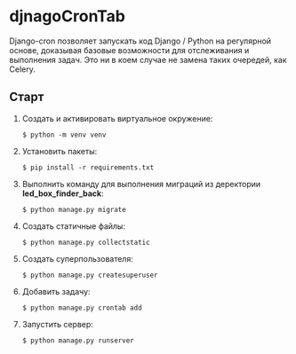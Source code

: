 # djnagoCronTab

Django-cron позволяет запускать код Django / Python на регулярной основе, 
доказывая базовые возможности для отслеживания и выполнения задач.
 Это ни в коем случае не замена таких очередей, как Celery.
 
## Старт

1. Создать и активировать виртуальное окружение:

    `$ python -m venv venv`

2. Установить пакеты:

    `$ pip install -r requirements.txt`

3. Выполнить команду для выполнения миграций из деректории **led_box_finder_back**:

    `$ python manage.py migrate`

4. Создать статичные файлы: 

    `$ python manage.py collectstatic`

5. Создать суперпользователя:

    `$ python manage.py createsuperuser`

6. Добавить задачу:

    `$ python manage.py crontab add`

7. Запустить сервер:

    `$ python manage.py runserver`
